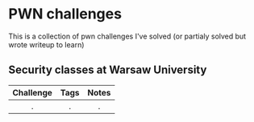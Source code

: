 # PWN challenges
This is a collection of pwn challenges I've solved (or partialy solved but wrote writeup to learn)


## Security classes at Warsaw University
|  Challenge      |       Tags                         |   Notes          |
|:---:            |            :---:                   |    :---:         |
|  .  | .   | .   |